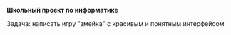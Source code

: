 **Школьный проект по информатике**

Задача: написать игру "змейка" с красивым и понятным интерфейсом
